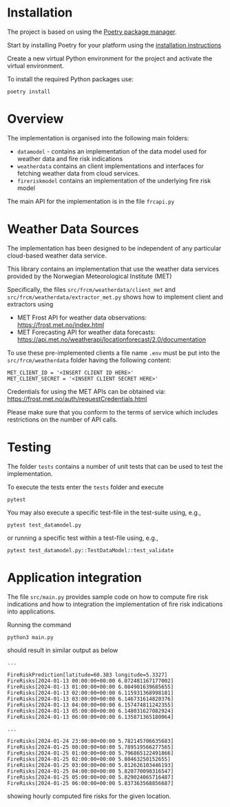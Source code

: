 # Installation

The project is based on using the [Poetry package manager](https://python-poetry.org/).

Start by installing Poetry for your platform using the [installation instructions](https://python-poetry.org/docs/#installation)

Create a new virtual Python environment for the project and activate the virtual environment.

To install the required Python packages use:

```
poetry install
```
# Overview

The implementation is organised into the following main folders:

- `datamodel` - contains an implementation of the data model used for weather data and fire risk indications
- `weatherdata`  contains an client implementations and interfaces for fetching weather data from cloud services.
- `fireriskmodel` contains an implementation of the underlying fire risk model

The main API for the implementation is in the file `frcapi.py`

# Weather Data Sources

The implementation has been designed to be independent of any particular cloud-based weather data service. 

This library contains an implementation that use the weather data services provided by the Norwegian Meteorological Institute (MET)

Specifically, the files `src/frcm/weatherdata/client_met` and `src/frcm/weatherdata/extractor_met.py` shows how to implement client and extractors using

- MET Frost API for weather data observations: https://frost.met.no/index.html
- MET Forecasting API for weather data forecasts: https://api.met.no/weatherapi/locationforecast/2.0/documentation 

To use these pre-implemented clients a file name `.env` must be put into the `src/frcm/weatherdata` folder having the following content:

```
MET_CLIENT_ID = '<INSERT CLIENT ID HERE>'
MET_CLIENT_SECRET = '<INSERT CLIENT SECRET HERE>'
```

Credentials for using the MET APIs can be obtained via: https://frost.met.no/auth/requestCredentials.html

Please make sure that you conform to the terms of service which includes restrictions on the number of API calls.

# Testing

The folder `tests` contains a number of unit tests that can be used to test the implementation. 

To execute the tests enter the `tests` folder and execute

```
pytest
```

You may also execute a specific test-file in the test-suite using, e.g., 

```
pytest test_datamodel.py
```

or running a specific test within a test-file using, e.g., 

```
pytest test_datamodel.py::TestDataModel::test_validate
```

# Application integration

The file `src/main.py` provides sample code on how to compute fire risk indications and how to integration the implementation of fire risk indications into applications.

Running the command

```
python3 main.py
```

should result in similar output as below 

```
...

FireRiskPrediction[latitude=60.383 longitude=5.3327]
FireRisks[2024-01-13 00:00:00+00:00 6.072481167177002]
FireRisks[2024-01-13 01:00:00+00:00 6.084901639685655]
FireRisks[2024-01-13 02:00:00+00:00 6.115931368998181]
FireRisks[2024-01-13 03:00:00+00:00 6.146731614820376]
FireRisks[2024-01-13 04:00:00+00:00 6.157474811242355]
FireRisks[2024-01-13 05:00:00+00:00 6.148031627082924]
FireRisks[2024-01-13 06:00:00+00:00 6.135871365180064]

...

FireRisks[2024-01-24 23:00:00+00:00 5.782145706635683]
FireRisks[2024-01-25 00:00:00+00:00 5.789519566277565]
FireRisks[2024-01-25 01:00:00+00:00 5.796865122491866]
FireRisks[2024-01-25 02:00:00+00:00 5.80463250152655]
FireRisks[2024-01-25 03:00:00+00:00 5.812626103446193]
FireRisks[2024-01-25 04:00:00+00:00 5.820770098316547]
FireRisks[2024-01-25 05:00:00+00:00 5.829024065716487]
FireRisks[2024-01-25 06:00:00+00:00 5.837363568856687]
```

showing hourly computed fire risks for the given location.

